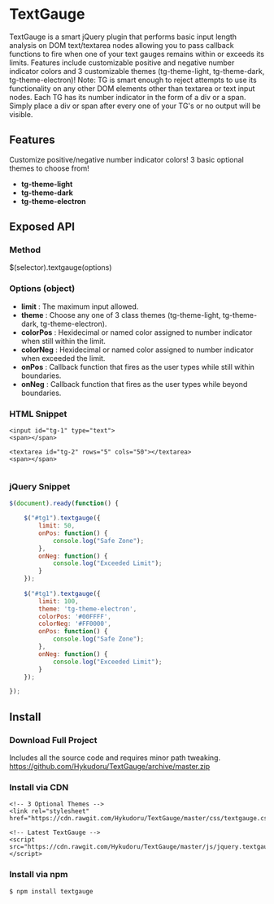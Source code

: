 # TextGauge
TextGauge is a smart jQuery plugin that performs basic input length analysis on
DOM text/textarea nodes allowing you to pass callback functions to fire when one
of your text gauges remains within or exceeds its limits. Features include
customizable positive and negative number indicator colors and 3 customizable themes
(tg-theme-light, tg-theme-dark, tg-theme-electron)! Note: TG is smart enough to
reject attempts to use its functionality on any other DOM elements other than textarea
or text input nodes. Each TG has its number indicator in the form of a div or a span.
Simply place a div or span after every one of your TG's or no output will be visible.

## Features
Customize positive/negative number indicator colors! 
3 basic optional themes to choose from!
- **tg-theme-light**
- **tg-theme-dark**
- **tg-theme-electron**

## Exposed API

### Method
$(selector).textgauge(options)

### Options (object)
- **limit** : The maximum input allowed.
- **theme** : Choose any one of 3 class themes (tg-theme-light, tg-theme-dark, tg-theme-electron).
- **colorPos** : Hexidecimal or named color assigned to number indicator when still within the limit.
- **colorNeg** : Hexidecimal or named color assigned to number indicator when exceeded the limit.
- **onPos** : Callback function that fires as the user types while still within boundaries.
- **onNeg** : Callback function that fires as the user types while beyond boundaries.

### HTML Snippet
```
<input id="tg-1" type="text">
<span></span>

<textarea id="tg-2" rows="5" cols="50"></textarea>
<span></span>


```
### jQuery Snippet
```javascript
$(document).ready(function() {

	$("#tg1").textgauge({
		limit: 50,
		onPos: function() {
			console.log("Safe Zone");
		},
		onNeg: function() {
			console.log("Exceeded Limit");
		}
	});
	
	$("#tg1").textgauge({
		limit: 100,
		theme: 'tg-theme-electron',
		colorPos: '#00FFFF',
		colorNeg: '#FF0000',
		onPos: function() {
			console.log("Safe Zone");
		},
		onNeg: function() {
			console.log("Exceeded Limit");
		}
	});

});
```

## Install

### Download Full Project
Includes all the source code and requires minor path tweaking.
https://github.com/Hykudoru/TextGauge/archive/master.zip

### Install via CDN
```
<!-- 3 Optional Themes -->
<link rel="stylesheet" href="https://cdn.rawgit.com/Hykudoru/TextGauge/master/css/textgauge.css">
```
```
<!-- Latest TextGauge -->
<script src="https://cdn.rawgit.com/Hykudoru/TextGauge/master/js/jquery.textgauge.js"></script>
```

### Install via npm
```
$ npm install textgauge
```
